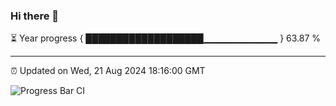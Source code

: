 ### Hi there 👋

⏳ Year progress { ███████████████████▁▁▁▁▁▁▁▁▁▁▁ } 63.87 %

---

⏰ Updated on Wed, 21 Aug 2024 18:16:00 GMT

![Progress Bar CI](https://github.com/liununu/liununu/workflows/Progress%20Bar%20CI/badge.svg)
